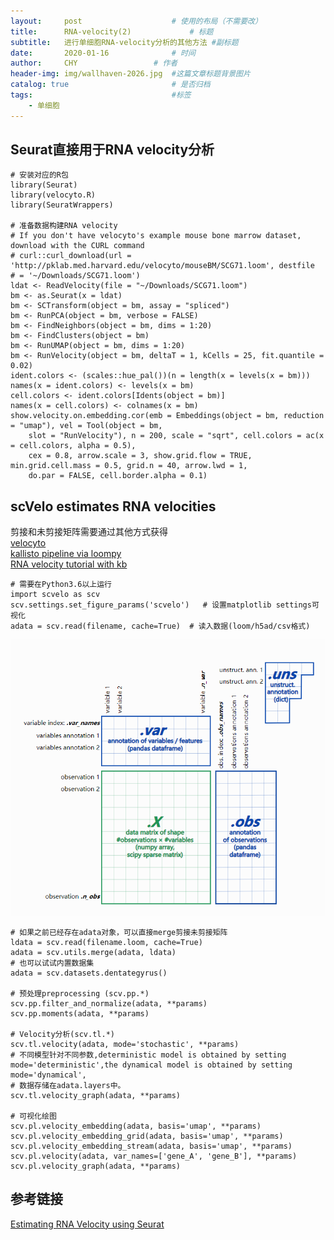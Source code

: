 ```yaml
---
layout:     post   				    # 使用的布局（不需要改）
title:      RNA-velocity(2)				# 标题 
subtitle:   进行单细胞RNA-velocity分析的其他方法 #副标题
date:       2020-01-16 				# 时间
author:     CHY					# 作者
header-img: img/wallhaven-2026.jpg 	#这篇文章标题背景图片
catalog: true 						# 是否归档
tags:								#标签
    - 单细胞
---
```


## Seurat直接用于RNA velocity分析
```
# 安装对应的R包
library(Seurat)
library(velocyto.R)
library(SeuratWrappers)

# 准备数据构建RNA velocity
# If you don't have velocyto's example mouse bone marrow dataset, download with the CURL command
# curl::curl_download(url = 'http://pklab.med.harvard.edu/velocyto/mouseBM/SCG71.loom', destfile
# = '~/Downloads/SCG71.loom')
ldat <- ReadVelocity(file = "~/Downloads/SCG71.loom")
bm <- as.Seurat(x = ldat)
bm <- SCTransform(object = bm, assay = "spliced")
bm <- RunPCA(object = bm, verbose = FALSE)
bm <- FindNeighbors(object = bm, dims = 1:20)
bm <- FindClusters(object = bm)
bm <- RunUMAP(object = bm, dims = 1:20)
bm <- RunVelocity(object = bm, deltaT = 1, kCells = 25, fit.quantile = 0.02)
ident.colors <- (scales::hue_pal())(n = length(x = levels(x = bm)))
names(x = ident.colors) <- levels(x = bm)
cell.colors <- ident.colors[Idents(object = bm)]
names(x = cell.colors) <- colnames(x = bm)
show.velocity.on.embedding.cor(emb = Embeddings(object = bm, reduction = "umap"), vel = Tool(object = bm, 
    slot = "RunVelocity"), n = 200, scale = "sqrt", cell.colors = ac(x = cell.colors, alpha = 0.5), 
    cex = 0.8, arrow.scale = 3, show.grid.flow = TRUE, min.grid.cell.mass = 0.5, grid.n = 40, arrow.lwd = 1, 
    do.par = FALSE, cell.border.alpha = 0.1)
```

## scVelo estimates RNA velocities
剪接和未剪接矩阵需要通过其他方式获得  
[velocyto](http://velocyto.org/velocyto.py/tutorial/cli.html)  
[kallisto pipeline via loompy](https://linnarssonlab.org/loompy/kallisto/index.html)  
[RNA velocity tutorial with kb](https://www.kallistobus.tools/kb_velocity_tutorial.html)  
```
# 需要在Python3.6以上运行
import scvelo as scv
scv.settings.set_figure_params('scvelo')   # 设置matplotlib settings可视化
adata = scv.read(filename, cache=True)  # 读入数据(loom/h5ad/csv格式)
```
![数据结构](https://github.com/chenhongyubio/chenhongyubio.github.io/raw/master/img/2026-1.png)
```
# 如果之前已经存在adata对象，可以直接merge剪接未剪接矩阵
ldata = scv.read(filename.loom, cache=True)
adata = scv.utils.merge(adata, ldata)
# 也可以试试内置数据集
adata = scv.datasets.dentategyrus()

# 预处理preprocessing (scv.pp.*)
scv.pp.filter_and_normalize(adata, **params)
scv.pp.moments(adata, **params)

# Velocity分析(scv.tl.*)
scv.tl.velocity(adata, mode='stochastic', **params)
# 不同模型针对不同参数,deterministic model is obtained by setting mode='deterministic',the dynamical model is obtained by setting mode='dynamical',
# 数据存储在adata.layers中。
scv.tl.velocity_graph(adata, **params)

# 可视化绘图
scv.pl.velocity_embedding(adata, basis='umap', **params)
scv.pl.velocity_embedding_grid(adata, basis='umap', **params)
scv.pl.velocity_embedding_stream(adata, basis='umap', **params)
scv.pl.velocity(adata, var_names=['gene_A', 'gene_B'], **params)
scv.pl.velocity_graph(adata, **params)
```


## 参考链接
[Estimating RNA Velocity using Seurat](http://htmlpreview.github.io/?https://github.com/satijalab/seurat-wrappers/blob/master/docs/velocity.html)